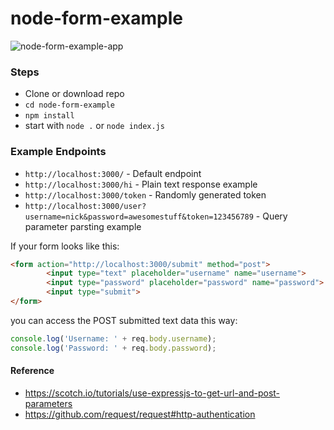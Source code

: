 # node-form-example

![node-form-example-app](https://cloud.githubusercontent.com/assets/12876929/20828838/ee063ac4-b83e-11e6-9ae5-535e855f75c0.gif)


### Steps
- Clone or download repo
- `cd node-form-example`
- `npm install`
- start with `node .` or `node index.js`

### Example Endpoints
- `http://localhost:3000/` - Default endpoint
- `http://localhost:3000/hi` - Plain text response example
- `http://localhost:3000/token` - Randomly generated token
- `http://localhost:3000/user?username=nick&password=awesomestuff&token=123456789` - Query parameter parsting example

If your form looks like this:
```html
<form action="http://localhost:3000/submit" method="post">
		<input type="text" placeholder="username" name="username">
		<input type="password" placeholder="password" name="password">
		<input type="submit">
</form>
```

you can access the POST submitted text data this way:
```javascript
console.log('Username: ' + req.body.username);
console.log('Password: ' + req.body.password);
```

#### Reference
- https://scotch.io/tutorials/use-expressjs-to-get-url-and-post-parameters
- https://github.com/request/request#http-authentication
